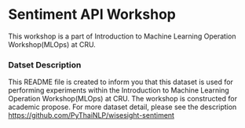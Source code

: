 # __Sentiment API Workshop__
This workshop is a part of Introduction to Machine Learning Operation Workshop(MLOps) at CRU.

### __Datset Description__

This README file is created to inform you that this dataset is used for performing experiments within the Introduction to Machine Learning Operation Workshop(MLOps) at CRU. The workshop is constructed for academic propose. For more dataset detail, please see the description https://github.com/PyThaiNLP/wisesight-sentiment
